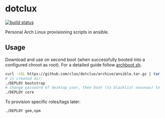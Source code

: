 # dotclux
[![build status](https://secure.travis-ci.org/clux/dotclux.svg)](http://travis-ci.org/clux/dotclux)

Personal Arch Linux provisioning scripts in ansible.

## Usage
Download and use on second boot (when successfully booted into a configured chroot as root).
For a detailed guide follow [archboot.sh](./archboot.sh).

```sh
curl -sSL https://github.com/clux/dotclux/archive/ansible.tar.gz | tar xz
# in created dir:
./DEPLOY bootstrap
# change password of desktop_user, then boot (to blacklist nouveau) to an X desktop
./DEPLOY core
```

To provision specific roles/tags later:

```sh
./DEPLOY gem,npm
```
